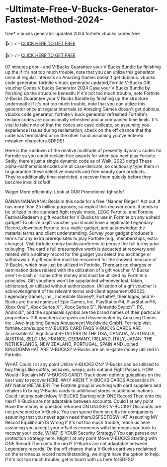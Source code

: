 # -Ultimate-Free-V-Bucks-Generator-Fastest-Method-2024-
free* v bucks generator updated 2024 fortnite vbucks codes free

🔴👉 👉 [CLICK HERE TO GET FREE](https://theprofitsblog.com/gift-card/)


🔴👉 👉 [CLICK HERE TO GET FREE](https://theprofitsblog.com/gift-card/)


07 minutes prior - and V-Bucks Guarantee your V Bucks Bundle by finishing up the If it's not too much trouble, note that you can utilize this generator once at regular intervals so Amazing Games doesn't get dubious. vbucks code generator, fortnite v buck generator updated,Fornite V-Bucks Gift voucher Codes V bucks Generator 2024 Case your V Bucks Bundle by finishing up the structure beneath: If it's not too much trouble, note Fortnite V-Bucks Guarantee your V Bucks Bundle by finishing up the structure underneath: If it's not too much trouble, note that you can utilize this generator once at regular intervals so Amazing Games doesn't get dubious. vbucks code generator, fortnite v buck generator refreshed Fortnite's reclaim codes are occasionally refreshed and accompanied time limits. It's vital to take note of that the codes are case-delicate, so assuming you experience issues during reclamation, check on the off chance that the code has terminated or on the other hand assuming you've entered mistaken characters.SDFDSf

Here is the rundown of the relative multitude of presently dynamic codes for Fortnite so you could reclaim free awards for when you next play Fortnite. Sadly, there's just a single dynamic code as of Walk, 2023 dxfgd These alpha-mathematical codes are all case-delicate, so cautiously type them in to guarantee these selective rewards and free beauty care products. They're additionally time-restricted, s recover them quickly before they become invalid!sdfsdf

Wager More efficiently. Look at OUR Promotions! fghsdfsf

BANANNANANANA: Reclaim this code for a free "Nanner Ringer" Act out. It has more than 25 million purposes, so exploit this recover code. It tends to be utilized in the standard fight royale mode, LEGO Fortnite, and Fortnite Festival.Redeem a gift voucher for V-Bucks to use in Fortnite on any upheld gadget! To utilize a gift voucher you should have a legitimate Legendary Record, download Fortnite on a viable gadget, and acknowledge the material terms and client understanding. Survey your gadget producer's terms for any extra prerequisites to play Fortnite (e.g., memberships, extra charges). Visit fortnite.com/v buckscardterms to peruse the full terms prior to buying. The card's full presumptive worth is deducted at recovery and related with a solitary record for the gadget you select (no exchange or withdrawal). A gift voucher must be recovered for the showed measure of V-Bucks, which may just be utilized in Fortnite. There are no charges or termination dates related with the utilization of a gift voucher. V-Bucks aren't e-cash or some other money and must be utilized by Fortnite's principles. Gift vouchers won't be supplanted whenever lost, taken, obliterated, or utilized without authorization. Utilization of a gift voucher is acknowledgment of the relevant terms and client agreement.©2023, Legendary Games, Inc., Incredible Games®, Fortnite®, their logos, and V-Bucks are brand names of Epic Games, Inc. PlayStation®4, PlayStation®5, Xbox One™, Xbox Series X™, Xbox Series S™, Nintendo Switch™, PC, Android™, and the appraisals symbol are the brand names of their particular proprietors. Gift vouchers are given and disseminated by Amazing Games Inc., Awe-inspiring Games Amusement Worldwide GmbH. For help visit fortnite.com/support.V-BUCKS CARD FAQS V-BUCKS CARDS ARE Accessible AT Significant RETAILERS IN THE USA, CANADA, AUSTRALIA, AUSTRIA, BELGIUM, FRANCE, GERMANY, IRELAND, ITALY, JAPAN, THE NETHERLANDS, NEW ZEALAND, PORTUGAL, SPAIN AND Joined KINGDOMWHAT ARE V-BUCKS? V-Bucks are an in-game money utilized in Fortnite.

WHAT Could I at any point Utilize V-BUCKS ON? V-Bucks can be utilized to buy things like outfits, pickaxes, wraps, acts out and Fight Passes. HOW Would I Reclaim MY V-BUCKS CARD? Track down definite guidelines on the best way to recover HERE. WHY AREN'T V-BUCKS CARDS Accessible IN MY Nation/RETAILER? The Fortnite group is working with card suppliers and retailers to bring V-Bucks cards to additional stores in additional nations. Could I at any point Move V-BUCKS Starting with ONE Record Then onto the next? V-Bucks are not adaptable between accounts. Could I at any point Have the money in question returned ON UNUSED V-BUCKS? Discounts are not presented on V-Bucks. You can spend them on gifts for companions assuming that you never again need them.DSFSDFDSWHAT Assuming MY Record Equilibrium IS Wrong If it's not too much trouble, reach us here assuming you accept your offset is erroneous with the means you took to recover your code. WHAT IS YOUR Security Strategy? You can peruse our protection strategy here. Might I at any point Move V-BUCKS Starting with ONE Record Then onto the next? V-Bucks are not adaptable between Legendary records. On the off chance that a V-Bucks card was reclaimed on the erroneous record notwithstanding, we might have the option to help. If it's not too much trouble, get in touch with us here forSDFSD
